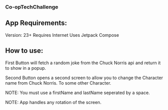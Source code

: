 ### Co-opTechChallenge

## App Requirements:

Version: 23+
Requires Internet
Uses Jetpack Compose

## How to use:

First Button will fetch a random joke from the Chuck Norris api and return it to show in a popup.

Second Button opens a second screen to allow you to change the Character name from Chuck Norris. 
To some other Character. 

NOTE: You must use a firstName and lastName seperated by a space.

NOTE: App handles any rotation of the screen.


